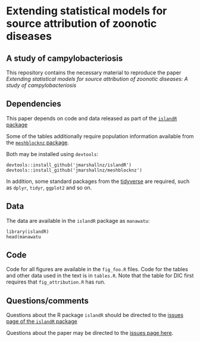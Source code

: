 # Extending statistical models for source attribution of zoonotic diseases

## A study of campylobacteriosis

This repository contains the necessary material to reproduce the paper
*Extending statistical models for source attribution of zoonotic diseases: A study of campylobacteriosis*

## Dependencies

This paper depends on code and data released as part of the [`islandR` package](https://github.com/jmarshallnz/islandR)

Some of the tables additionally require population information available from the [`meshblocknz` package](https://github.com/jmarshallnz/meshblocknz).

Both may be installed using `devtools`:

```
devtools::install_github('jmarshallnz/islandR')
devtools::install_github('jmarshallnz/meshblocknz')
```

In addition, some standard packages from the [tidyverse](http://tidyverse.org) are required, such as `dplyr`, `tidyr`, `ggplot2`
and so on.

## Data

The data are available in the `islandR` package as `manawatu`:

```
library(islandR)
head(manawatu
```

## Code

Code for all figures are available in the `fig_foo.R` files. Code for the tables and other
data used in the text is in `tables.R`. Note that the table for DIC first requires that
`fig_attribution.R` has run.

## Questions/comments

Questions about the R package `islandR` should be directed to the [issues page of the `islandR` package](https://github.com/jmarshallnz/islandR/issues)

Questions about the paper may be directed to the [issues page here](issues).
